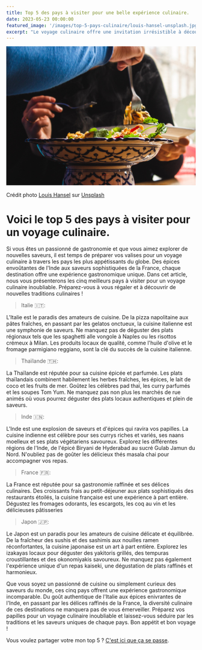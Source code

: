 ```yaml
---
title: Top 5 des pays à visiter pour une belle expérience culinaire.
date: 2023-05-23 00:00:00
featured_image: '/images/top-5-pays-culinaire/louis-hansel-unsplash.jpg'
excerpt: "Le voyage culinaire offre une invitation irrésistible à découvrir les saveurs exotiques, les plats emblématiques et les traditions gastronomiques uniques de chaque destination. En explorant les marchés locaux, en dégustant des spécialités régionales et en participant à des cours de cuisine, vous pouvez vivre une expérience sensorielle incomparable. Dans cet article je vous partage mon top 5 des pays à visiter."
---
```


![](/images/top-5-pays-culinaire/louis-hansel-unsplash.jpg)

Crédit photo [Louis Hansel](https://unsplash.com/@louishansel?utm_source=unsplash&utm_medium=referral&utm_content=creditCopyText) sur [Unsplash](https://unsplash.com/photos/qdE7A8XqUgc?utm_source=unsplash&utm_medium=referral&utm_content=creditCopyText)

# Voici le top 5 des pays à visiter pour un voyage culinaire.

Si vous êtes un passionné de gastronomie et que vous aimez explorer de nouvelles saveurs, il est temps de préparer vos valises pour un voyage culinaire à travers les pays les plus appétissants du globe. Des épices envoûtantes de l'Inde aux saveurs sophistiquées de la France, chaque destination offre une expérience gastronomique unique. Dans cet article, nous vous présenterons les cinq meilleurs pays à visiter pour un voyage culinaire inoubliable. Préparez-vous à vous régaler et à découvrir de nouvelles traditions culinaires !

> Italie 🇮🇹:

L'Italie est le paradis des amateurs de cuisine. De la pizza napolitaine aux pâtes fraîches, en passant par les gelatos onctueux, la cuisine italienne est une symphonie de saveurs. Ne manquez pas de déguster des plats régionaux tels que les spaghetti alle vongole à Naples ou les risottos crémeux à Milan. Les produits locaux de qualité, comme l'huile d'olive et le fromage parmigiano reggiano, sont la clé du succès de la cuisine italienne.

> Thaïlande 🇹🇭:

La Thaïlande est réputée pour sa cuisine épicée et parfumée. Les plats thaïlandais combinent habilement les herbes fraîches, les épices, le lait de coco et les fruits de mer. Goûtez les célèbres pad thaï, les curry parfumés et les soupes Tom Yum. Ne manquez pas non plus les marchés de rue animés où vous pourrez déguster des plats locaux authentiques et plein de saveurs.

> Inde 🇮🇳:

L'Inde est une explosion de saveurs et d'épices qui ravira vos papilles. La cuisine indienne est célèbre pour ses currys riches et variés, ses naans moelleux et ses plats végétariens savoureux. Explorez les différentes régions de l'Inde, de l'épicé Biryani de Hyderabad au sucré Gulab Jamun du Nord. N'oubliez pas de goûter les délicieux thés masala chai pour accompagner vos repas.

> France 🇫🇷:

La France est réputée pour sa gastronomie raffinée et ses délices culinaires. Des croissants frais au petit-déjeuner aux plats sophistiqués des restaurants étoilés, la cuisine française est une expérience à part entière. Dégustez les fromages odorants, les escargots, les coq au vin et les délicieuses pâtisseries

> Japon 🇯🇵:

Le Japon est un paradis pour les amateurs de cuisine délicate et équilibrée. De la fraîcheur des sushis et des sashimis aux nouilles ramen réconfortantes, la cuisine japonaise est un art à part entière. Explorez les izakayas locaux pour déguster des yakitoris grillés, des tempuras croustillantes et des okonomiyakis savoureux. Ne manquez pas également l'expérience unique d'un repas kaiseki, une dégustation de plats raffinés et harmonieux.

Que vous soyez un passionné de cuisine ou simplement curieux des saveurs du monde, ces cinq pays offrent une expérience gastronomique incomparable. Du goût authentique de l'Italie aux épices enivrantes de l'Inde, en passant par les délices raffinés de la France, la diversité culinaire de ces destinations ne manquera pas de vous émerveiller. Préparez vos papilles pour un voyage culinaire inoubliable et laissez-vous séduire par les traditions et les saveurs uniques de chaque pays. Bon appétit et bon voyage !

Vous voulez partager votre mon top 5 ? [C'est ici que ça se passe](https://mobile.twitter.com/search?q=journaldunvoyageur.fr).
